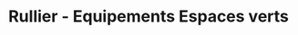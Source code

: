 ---
title: "Rullier - Equipements Espaces verts"
url: /merignac/rullier-equipements-espaces-verts/
shop: Garten-Center
---